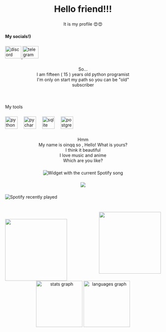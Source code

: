<h1 align="center">Hello friend!!!</h1>

###

<p align="center">It is my profile 😍😍</p>

###

<h4 align="left">My socials!)</h4>

###

<div align="left">
  <a href="https://discord.com/users/944632344105586730" target="_blank">
    <img src="https://raw.githubusercontent.com/maurodesouza/profile-readme-generator/master/src/assets/icons/social/discord/default.svg" width="52" height="40" alt="discord logo"  />
  </a>
  <a href="https://t.me/oinqqq" target="_blank">
    <img src="https://raw.githubusercontent.com/maurodesouza/profile-readme-generator/master/src/assets/icons/social/telegram/default.svg" width="52" height="40" alt="telegram logo"  />
  </a>
</div>

###

<p align="center">So...<br>I am fifteen ( 15 ) years old python programist<br>I'm only on start my path so you can be "old" <br>subscriber</p>

###

<br clear="both">

<p align="left">My tools</p>

###

<div align="left">
  <img src="https://cdn.jsdelivr.net/gh/devicons/devicon/icons/python/python-original.svg" height="40" alt="python logo"  />
  <img width="12" />
  <img src="https://cdn.jsdelivr.net/gh/devicons/devicon/icons/pycharm/pycharm-original.svg" height="40" alt="pycharm logo"  />
  <img width="12" />
  <img src="https://cdn.jsdelivr.net/gh/devicons/devicon/icons/sqlite/sqlite-original.svg" height="40" alt="sqlite logo"  />
  <img width="12" />
  <img src="https://cdn.jsdelivr.net/gh/devicons/devicon/icons/postgresql/postgresql-original.svg" height="40" alt="postgresql logo"  />
</div>

###

<p align="center">Hmm<br>My name is oinqq so , Hello!  What is yours?<br>I think it beautiful<br>I love music and anime<br>Which are you like?</p>

###

<div align="center">
  <img src="https://open.spotify.com/user/xbumaa65uudltqwj0fvl6zxvf?si=c873568f96104681?theme=dark&spin=true&scan=false&rainbow=false" alt="Widget with the current Spotify song"  />
</div>

###

<div align="center">
  <img src="https://visitor-badge.laobi.icu/badge?page_id=oniqq1.oniqq1&left_color=darkgrey&right_color=darkgrey&left_text=Hehe"  />
</div>

###

![Spotify recently played](https://spotify-recently-played-readme.vercel.app/api?user=jeffreyca16)


###

<br clear="both">

<img align="right" height="200" src="https://i.pinimg.com/originals/be/6d/ed/be6ded46b365626b0812a41b75875d59.gif"  />

###

<img align="left" height="200" src="https://i.pinimg.com/originals/36/4e/a6/364ea6cd7bfd00a0260aaf6e2602cd4d.gif"  />

###

<br clear="both">

<div align="center">
  <img src="https://github-readme-stats.vercel.app/api?username=oniqq1&hide_title=false&hide_rank=false&show_icons=true&include_all_commits=true&count_private=true&disable_animations=false&theme=dracula&locale=en&hide_border=false&order=1" height="150" alt="stats graph"  />
  <img src="https://github-readme-stats.vercel.app/api/top-langs?username=oniqq1&locale=en&hide_title=false&layout=compact&card_width=320&langs_count=6&theme=dracula&hide_border=false&order=2&custom_title=And%20English" height="150" alt="languages graph"  />
</div>

###
